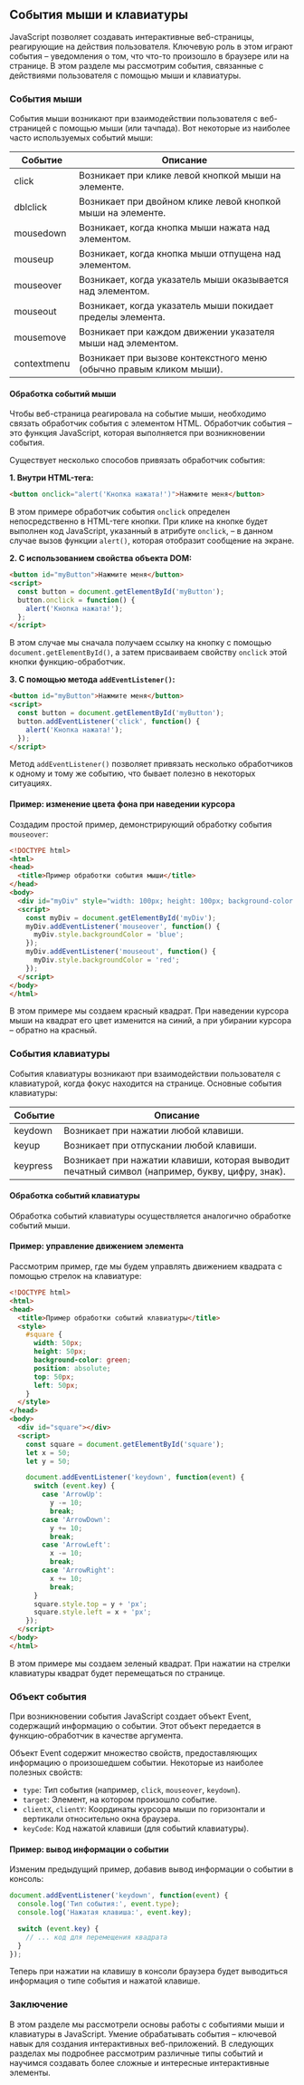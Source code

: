 ## События мыши и клавиатуры

JavaScript позволяет создавать интерактивные веб-страницы, реагирующие на действия пользователя. Ключевую роль в этом играют события – уведомления о том, что что-то произошло в браузере или на странице.  В этом разделе мы рассмотрим события, связанные с действиями пользователя с помощью мыши и клавиатуры.

### События мыши

События мыши возникают при взаимодействии пользователя с веб-страницей с помощью мыши (или тачпада). Вот некоторые из наиболее часто используемых событий мыши:

| Событие | Описание |
|---|---|
| click | Возникает при клике левой кнопкой мыши на элементе. |
| dblclick |  Возникает при двойном клике левой кнопкой мыши на элементе. |
| mousedown | Возникает, когда кнопка мыши нажата над элементом. |
| mouseup | Возникает, когда кнопка мыши отпущена над элементом. |
| mouseover | Возникает, когда указатель мыши оказывается над элементом. |
| mouseout |  Возникает, когда указатель мыши покидает пределы элемента. |
| mousemove | Возникает при каждом движении указателя мыши над элементом. |
| contextmenu | Возникает при вызове контекстного меню (обычно правым кликом мыши). |

#### Обработка событий мыши

Чтобы веб-страница реагировала на событие мыши, необходимо связать обработчик события с элементом HTML. Обработчик события – это функция JavaScript, которая выполняется при возникновении события.

Существует несколько способов привязать обработчик события:

**1. Внутри HTML-тега:**

```html
<button onclick="alert('Кнопка нажата!')">Нажмите меня</button>
```

В этом примере обработчик события `onclick` определен непосредственно в HTML-теге кнопки. При клике на кнопке будет выполнен код JavaScript, указанный в атрибуте `onclick`, – в данном случае вызов функции `alert()`, которая отобразит сообщение на экране.

**2. С использованием свойства объекта DOM:**

```html
<button id="myButton">Нажмите меня</button>
<script>
  const button = document.getElementById('myButton');
  button.onclick = function() {
    alert('Кнопка нажата!');
  };
</script>
```

В этом случае мы сначала получаем ссылку на кнопку с помощью `document.getElementById()`, а затем присваиваем свойству `onclick` этой кнопки функцию-обработчик.

**3. С помощью метода `addEventListener()`:**

```html
<button id="myButton">Нажмите меня</button>
<script>
  const button = document.getElementById('myButton');
  button.addEventListener('click', function() {
    alert('Кнопка нажата!');
  });
</script>
```

Метод `addEventListener()` позволяет привязать несколько обработчиков к одному и тому же событию, что бывает полезно в некоторых ситуациях.

####  Пример: изменение цвета фона при наведении курсора

Создадим простой пример, демонстрирующий обработку события `mouseover`:

```html
<!DOCTYPE html>
<html>
<head>
  <title>Пример обработки события мыши</title>
</head>
<body>
  <div id="myDiv" style="width: 100px; height: 100px; background-color: red;"></div>
  <script>
    const myDiv = document.getElementById('myDiv');
    myDiv.addEventListener('mouseover', function() {
      myDiv.style.backgroundColor = 'blue'; 
    });
    myDiv.addEventListener('mouseout', function() {
      myDiv.style.backgroundColor = 'red';
    });
  </script>
</body>
</html>
```

В этом примере мы создаем красный квадрат. При наведении курсора мыши на квадрат его цвет изменится на синий, а при убирании курсора – обратно на красный.

### События клавиатуры

События клавиатуры возникают при взаимодействии пользователя с клавиатурой, когда фокус находится на странице.  Основные события клавиатуры:

| Событие | Описание |
|---|---|
| keydown | Возникает при нажатии любой клавиши. |
| keyup | Возникает при отпускании любой клавиши. |
| keypress |  Возникает при нажатии клавиши, которая выводит печатный символ (например, букву, цифру, знак). |

#### Обработка событий клавиатуры

Обработка событий клавиатуры осуществляется аналогично обработке событий мыши. 

####  Пример: управление движением элемента

Рассмотрим пример, где мы будем управлять движением квадрата с помощью стрелок на клавиатуре:

```html
<!DOCTYPE html>
<html>
<head>
  <title>Пример обработки событий клавиатуры</title>
  <style>
    #square {
      width: 50px;
      height: 50px;
      background-color: green;
      position: absolute;
      top: 50px;
      left: 50px;
    }
  </style>
</head>
<body>
  <div id="square"></div>
  <script>
    const square = document.getElementById('square');
    let x = 50;
    let y = 50;

    document.addEventListener('keydown', function(event) {
      switch (event.key) {
        case 'ArrowUp':
          y -= 10;
          break;
        case 'ArrowDown':
          y += 10;
          break;
        case 'ArrowLeft':
          x -= 10;
          break;
        case 'ArrowRight':
          x += 10;
          break;
      }
      square.style.top = y + 'px';
      square.style.left = x + 'px';
    });
  </script>
</body>
</html>
```

В этом примере мы создаем зеленый квадрат. При нажатии на стрелки клавиатуры квадрат будет перемещаться по странице.

### Объект события

При возникновении события JavaScript создает объект Event, содержащий информацию о событии. Этот объект передается в функцию-обработчик в качестве аргумента. 

Объект Event содержит множество свойств, предоставляющих информацию о произошедшем событии. Некоторые из наиболее полезных свойств:

* `type`: Тип события (например, `click`, `mouseover`, `keydown`).
* `target`: Элемент, на котором произошло событие.
* `clientX`, `clientY`: Координаты курсора мыши по горизонтали и вертикали относительно окна браузера.
* `keyCode`: Код нажатой клавиши (для событий клавиатуры).

#### Пример: вывод информации о событии

Изменим предыдущий пример, добавив вывод информации о событии в консоль:

```javascript
document.addEventListener('keydown', function(event) {
  console.log('Тип события:', event.type);
  console.log('Нажатая клавиша:', event.key);

  switch (event.key) {
    // ... код для перемещения квадрата
  }
});
```

Теперь при нажатии на клавишу в консоли браузера будет выводиться информация о типе события и нажатой клавише.

### Заключение

В этом разделе мы рассмотрели основы работы с событиями мыши и клавиатуры в JavaScript. Умение обрабатывать события – ключевой навык для создания интерактивных веб-приложений. В следующих разделах мы подробнее рассмотрим различные типы событий и научимся создавать более сложные и интересные интерактивные элементы.
